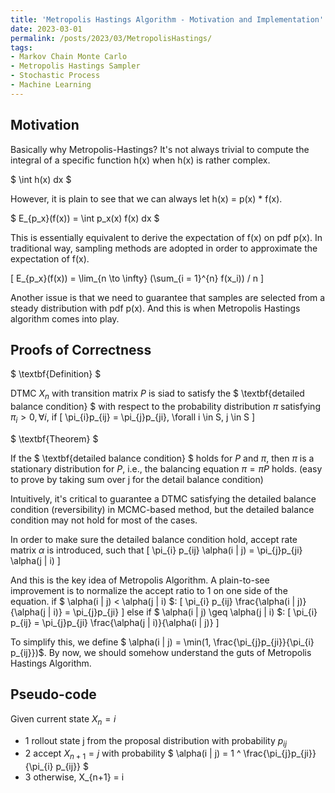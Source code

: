 ```yaml
---
title: 'Metropolis Hastings Algorithm - Motivation and Implementation'
date: 2023-03-01
permalink: /posts/2023/03/MetropolisHastings/
tags:
- Markov Chain Monte Carlo
- Metropolis Hastings Sampler
- Stochastic Process
- Machine Learning
---
```


Motivation
------
Basically why Metropolis-Hastings? It's not always trivial to compute the integral of a specific function h(x) when h(x) is rather complex.

$ \int h(x) dx $

However, it is plain to see that we can always let h(x) = p(x) * f(x).

$ E_{p_x}(f(x)) = \int p_x(x) f(x) dx $

This is essentially equivalent to derive the expectation of f(x) on pdf p(x). In traditional way, sampling methods are adopted in order to approximate the expectation of f(x).

\[ E_{p_x}(f(x)) =  \lim_{n \to \infty} (\sum_{i = 1}^{n} f(x_i)) / n \]

Another issue is that we need to guarantee that samples are selected from a steady distribution with pdf p(x). And this is when Metropolis Hastings algorithm comes into play.

Proofs of Correctness
------

$ \textbf{Definition} $

DTMC ${X_n}$ with transition matrix $P$ is siad to satisfy the $ \textbf{detailed balance condition} $ with respect to the probability distribution $\pi$ satisfying $\pi_{i}>0, \forall i,$ if
\[ \pi_{i}p_{ij} = \pi_{j}p_{ji}, \forall i \in S, j \in S \]

$ \textbf{Theorem} $

If the $ \textbf{detailed balance condition} $ holds for $P$ and $\pi$, then $\pi$ is a stationary distribution for $P$,
i.e., the balancing equation $\pi = \pi P$ holds. (easy to prove by taking sum over j  for the detail balance condition)

Intuitively, it's critical to guarantee a DTMC satisfying the detailed balance condition (reversibility) in MCMC-based method, but the detailed balance condition may not hold for most of the cases.

In order to make sure the detailed balance condition hold, accept rate matrix $\alpha$ is introduced, such that
\[ \pi_{i} p_{ij} \alpha(i | j) = \pi_{j}p_{ji} \alpha(j | i) \]

And this is the key idea of Metropolis Algorithm. A plain-to-see improvement is to normalize the accept ratio to 1 on one side of the equation.
if $ \alpha(i | j) < \alpha(j | i) $:
\[ \pi_{i} p_{ij} \frac{\alpha(i | j)}{\alpha(j | i)} = \pi_{j}p_{ji} \]
else if $ \alpha(i | j) \geq \alpha(j | i) $:
\[ \pi_{i} p_{ij} = \pi_{j}p_{ji} \frac{\alpha(j | i)}{\alpha(i | j)} \]

To simplify this, we define $ \alpha(i | j) = \min(1, \frac{\pi_{j}p_{ji}}{\pi_{i} p_{ij}})$.
By now, we should somehow understand the guts of Metropolis Hastings Algorithm.

Pseudo-code
------

Given current state $X_{n} = i$
  * 1 rollout state j from the proposal distribution with probability $p_{ij}$
  * 2 accept $X_{n+1} = j$ with probability $ \alpha(i | j) = 1 ^ \frac{\pi_{j}p_{ji}}{\pi_{i} p_{ij}} $
  * 3 otherwise, X_{n+1} = i















